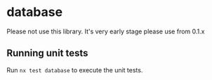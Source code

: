 # database

Please not use this library. It's very early stage please use from 0.1.x 

## Running unit tests

Run `nx test database` to execute the unit tests.